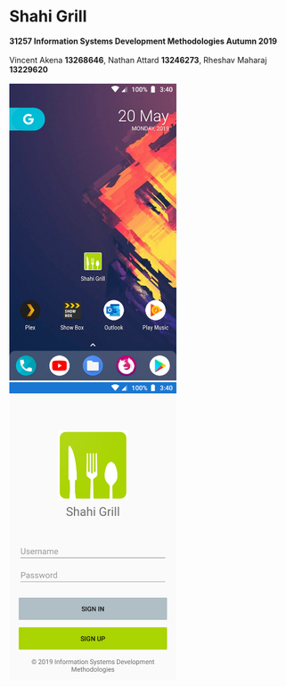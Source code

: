 # Shahi Grill
<b>31257 Information Systems Development Methodologies Autumn 2019</b> <br> <br>
Vincent Akena <b>13268646</b>, Nathan Attard <b>13246273</b>, Rheshav Maharaj <b>13229620</b> <br><br>
<img src="Screenshots/HomeSC.png" width="300"> 
<img src="Screenshots/AppSC.png" width="300">
